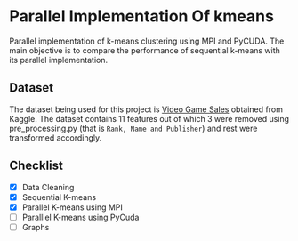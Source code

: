 # Parallel Implementation Of kmeans
Parallel implementation of k-means clustering using MPI and PyCUDA. The main objective is to compare the performance of sequential k-means with its parallel implementation.

## Dataset

The dataset being used for this project is [Video Game Sales](https://www.kaggle.com/gregorut/videogamesales) obtained from Kaggle.
The dataset contains 11 features out of which 3 were removed using pre_processing.py (that is ``` Rank, Name and Publisher ```) and rest were transformed accordingly.

## Checklist

- [x] Data Cleaning
- [x] Sequential K-means
- [x] Parallel K-means using MPI
- [ ] Paralllel K-means using PyCuda
- [ ] Graphs
